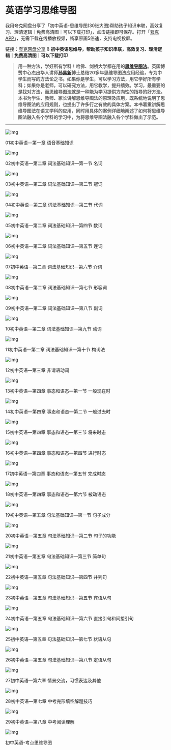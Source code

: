 # 英语学习思维导图

我用夸克网盘分享了「初中英语-思维导图(30张大图)帮助孩子知识串联，高效复习、理清逻辑｜免费高清图｜可以下载打印」，点击链接即可保存。打开「[夸克APP](https://zhida.zhihu.com/search?content_id=164128952&content_type=Article&match_order=1&q=夸克APP&zhida_source=entity)」，无需下载在线播放视频，畅享原画5倍速，支持电视投屏。

链接：[夸克网盘分享](https://link.zhihu.com/?target=https%3A//pan.quark.cn/s/d59a896e407f)
ß
**初中英语思维导，帮助孩子知识串联，高效复习、理清逻辑｜免费高清图｜可以下载打印**

> **用一种方法，学好所有学科！哈佛、剑桥大学都在用的[思维导图法](https://zhida.zhihu.com/search?content_id=164128952&content_type=Article&match_order=1&q=思维导图法&zhida_source=entity)。英国博赞中心杰出华人讲师[孙易新](https://zhida.zhihu.com/search?content_id=164128952&content_type=Article&match_order=1&q=孙易新&zhida_source=entity)博士总结20多年思维导图法应用经验，专为中学生而写的方法论之书。如果你是学生，可以学习方法，用它学好所有学科；如果你是老师，可以研究方法，用它教学，提升绩效。学习，最重要的是找对方法，而思维导图法就是一种能为学习提供方向性的指导的好方法。本书为学生、教师、家长讲解思维导图法的原理及应用，既系统地说明了思维导图法的应用规则，也提出了许多行之有效的具体方案。本书着重讲解思维导图法在语文学科的应用，同时用具体的案例详细地阐述了如何将思维导图法融入各个学科的学习中，为将思维导图法融入各个学科做出了示范。**

------

![img](https://pic3.zhimg.com/v2-37ca09a64f2585353c98259c38cc120e_1440w.jpg)

01初中英语—第一章 语音基础知识

![img](https://pic1.zhimg.com/v2-40b7a4d9f017be6b280eef707a903e82_1440w.jpg)

02初中英语—第二章 词法基础知识—第一节 名词

![img](https://pic3.zhimg.com/v2-741bce9c24a946dc2d29112cefc9cee4_1440w.jpg)

03初中英语—第二章 词法基础知识—第二节 冠词

![img](https://pic2.zhimg.com/v2-af7bab8645fefac97c908fdc8582b687_1440w.jpg)

04初中英语—第二章 词法基础知识—第三节 代词

![img](https://picx.zhimg.com/v2-c6d1dc3b4be1dd242e61b69573026387_1440w.jpg)

05初中英语—第二章 词法基础知识—第四节 数词

![img](https://pic4.zhimg.com/v2-d293154c8b5fce51d61c67e8862fa977_1440w.jpg)

06初中英语—第二章 词法基础知识—第五节 连词

![img](https://pic3.zhimg.com/v2-5f4c54bb0b67a8ee5e41699f361e3438_1440w.jpg)

07初中英语—第二章 词法基础知识—第六节 介词

![img](https://picx.zhimg.com/v2-16a25b668ea0e81d7844edfb506886d3_1440w.jpg)

08初中英语—第二章 词法基础知识—第七节 形容词

![img](https://pic1.zhimg.com/v2-8d6499551021a9d11c6fecba3d3547f8_1440w.jpg)

09初中英语—第二章 词法基础知识—第八节 副词

![img](https://pic4.zhimg.com/v2-c3d2e2ddc9098c1b4c49fd3520edeabf_1440w.jpg)

10初中英语—第二章 词法基础知识—第九节 动词

![img](https://pic2.zhimg.com/v2-d5b9cca8cb695612cbdddda8e7ba6f63_1440w.jpg)

11初中英语—第二章 词法基础知识—第十节 构词法

![img](https://picx.zhimg.com/v2-10b7e7939bbf80fb9a9abd3ffbce6645_1440w.jpg)

12初中英语—第三章 非谓语动词

![img](https://pic3.zhimg.com/v2-c4ced8e71da39d9cd93cadad299ad498_1440w.jpg)

13初中英语—第四章 事态和语态—第一节 一般现在时

![img](https://pic1.zhimg.com/v2-c32db8abc5f869c4e771fb0fabba31b2_1440w.jpg)

14初中英语—第四章 事态和语态—第二节 一般过去时

![img](https://picx.zhimg.com/v2-a014d9cf0829e4e9324e8f10402c8abf_1440w.jpg)

15初中英语—第四章 事态和语态—第三节 将来时态

![img](https://pic1.zhimg.com/v2-802bf3d1c83508559994b208d5060b88_1440w.jpg)

16初中英语—第四章 事态和语态—第四节 进行时态

![img](https://pic1.zhimg.com/v2-5f73b0b2416d45553432b9500d225f7a_1440w.jpg)

17初中英语—第四章 事态和语态—第五节 完成时态

![img](https://pic2.zhimg.com/v2-7e14b9a79925ceed97f150aadba6a663_1440w.jpg)

18初中英语—第四章 事态和语态—第六节 被动语态

![img](https://pic4.zhimg.com/v2-80b6eb44fb55d7cf6d80913af1ce6d6f_1440w.jpg)

19初中英语—第五章 句法基础知识—第一节 句子成分

![img](https://pica.zhimg.com/v2-e4551eaa0d89728e325750dc52f40942_1440w.jpg)

20初中英语—第五章 句法基础知识—第二节 句子的功能

![img](https://pic2.zhimg.com/v2-cec00057218a39c898f37aa6b18f7cf3_1440w.jpg)

21初中英语—第五章 句法基础知识—第三节 简单句

![img](https://picx.zhimg.com/v2-e86e7c8bbc4edcf63bc7994860c9555b_1440w.jpg)

22初中英语—第五章 句法基础知识—第四节 并列句

![img](https://pic4.zhimg.com/v2-982c0a60979f4e154e8d7d6054310023_1440w.jpg)

23初中英语—第五章 句法基础知识—第五节 宾语从句

![img](https://pic1.zhimg.com/v2-408eee61b9aeb1631a190686acd6c73e_1440w.jpg)

24初中英语—第五章 句法基础知识—第六节 直接引句和间接引句

![img](https://pic3.zhimg.com/v2-44951607ea58f94d66da02eff062525c_1440w.jpg)

25初中英语—第五章 句法基础知识—第七节 状语从句

![img](https://pic4.zhimg.com/v2-5ea7cac7c43df36920327c65abdc592b_1440w.jpg)

26初中英语—第五章 句法基础知识—第八节 定语从句

![img](https://pica.zhimg.com/v2-6e79c3ee67f4c2455e76ee08eba6e8a2_1440w.jpg)

27初中英语—第六章 情景交流，习惯表达及其他

![img](https://picx.zhimg.com/v2-d8e20b9b915c81df547e12de01d1e2c9_1440w.jpg)

28初中英语—第七章 中考完形填空解题技巧

![img](https://pic3.zhimg.com/v2-f1abcd41b1b3c286e7432799cd563542_1440w.jpg)

29初中英语—第八章 中考阅读理解

![img](https://pic4.zhimg.com/v2-d1157bb7f25b4eaaca33f4abc9fc0b9d_1440w.jpg)

初中英语-考点思维导图